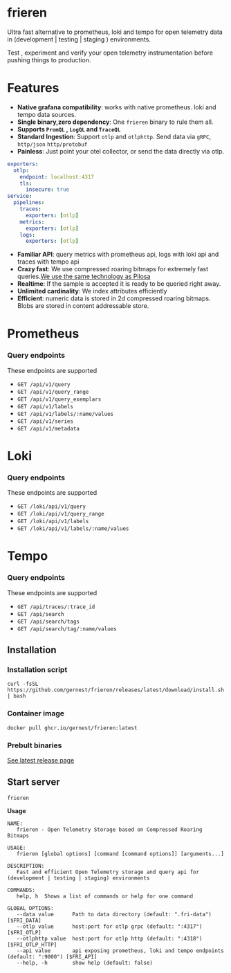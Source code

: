 
# frieren

Ultra  fast alternative to prometheus, loki and tempo for open telemetry
data in (development | testing | staging ) environments.

Test , experiment and verify your open telemetry instrumentation before pushing things 
to production.


# Features

- **Native grafana compatibility**: works with native prometheus. loki and tempo data sources.
- **Single binary,zero dependency**: One `frieren` binary to rule them all.
- **Supports `PromQL` , `LogQL` and `TraceQL`**
- **Standard Ingestion**: Support `otlp` and `otlphttp`. Send data via `gRPC`, `http/json` `http/protobuf`
- **Painless**: Just point your otel collector, or send the data directly via otlp.

```yaml
exporters:
  otlp:
    endpoint: localhost:4317
    tls:
      insecure: true
service:
  pipelines:
    traces:
      exporters: [otlp]
    metrics:
      exporters: [otlp]
    logs:
      exporters: [otlp]
```

- **Familiar API**: query metrics with prometheus api, logs with loki api and traces with tempo api
- **Crazy fast**: We use compressed roaring bitmaps for extremely fast queries.[We use the same technology as Pilosa](https://www.featurebase.com/blog/range-encoded-bitmaps)
- **Realtime**:  If the sample is accepted it is ready to be queried right away.
- **Unlimited cardinality**: We index attributes efficiently
- **Efficient**: numeric data is stored in 2d compressed roaring bitmaps. Blobs are stored
 in content addressable store.

# Prometheus

### Query endpoints

 These endpoints are supported 

- `GET /api/v1/query`
- `GET /api/v1/query_range`
- `GET /api/v1/query_exemplars`
- `GET /api/v1/labels`
- `GET /api/v1/labels/:name/values`
- `GET /api/v1/series`
- `GET /api/v1/metadata`

# Loki

### Query endpoints

 These endpoints are supported 

- `GET /loki/api/v1/query`
- `GET /loki/api/v1/query_range`
- `GET /loki/api/v1/labels`
- `GET /loki/api/v1/labels/:name/values`

# Tempo

### Query endpoints

 These endpoints are supported 

- `GET /api/traces/:trace_id`
- `GET /api/search`
- `GET /api/search/tags`
- `GET /api/search/tag/:name/values`

## Installation

### Installation script

```
curl -fsSL https://github.com/gernest/frieren/releases/latest/download/install.sh | bash
```

### Container image

```
docker pull ghcr.io/gernest/frieren:latest
```

### Prebult binaries

[See latest release page](https://github.com/gernest/frieren/releases/latest)

## Start server

```
frieren
```


**Usage**
```
NAME:
   frieren - Open Telemetry Storage based on Compressed Roaring Bitmaps

USAGE:
   frieren [global options] [command [command options]] [arguments...]

DESCRIPTION:
   Fast and efficient Open Telemetry storage and query api for (development | testing | staging) environments 

COMMANDS:
   help, h  Shows a list of commands or help for one command

GLOBAL OPTIONS:
   --data value      Path to data directory (default: ".fri-data") [$FRI_DATA]
   --otlp value      host:port for otlp grpc (default: ":4317") [$FRI_OTLP]
   --otlphttp value  host:port for otlp http (default: ":4318") [$FRI_OTLP_HTTP]
   --api value       api exposing prometheus, loki and tempo endpoints (default: ":9000") [$FRI_API]
   --help, -h        show help (default: false)

```